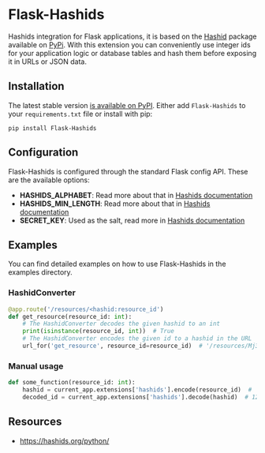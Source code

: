 # Flask-Hashids

Hashids integration for Flask applications, it is based on the [Hashid](https://github.com/davidaurelio/hashids-python) package available on [PyPi](https://pypi.org/project/hashids/). With this extension you can conveniently use integer ids for your application logic or database tables and hash them before exposing it in URLs or JSON data.

## Installation

The latest stable version [is available on PyPI](https://pypi.org/project/Flask-Hashids/). Either add `Flask-Hashids` to your `requirements.txt` file or install with pip:

```
pip install Flask-Hashids
```

## Configuration

Flask-Hashids is configured through the standard Flask config API. These are the available options:

- **HASHIDS_ALPHABET**: Read more about that in [Hashids documentation](https://github.com/davidaurelio/hashids-python#using-a-custom-alphabet)
- **HASHIDS_MIN_LENGTH**: Read more about that in [Hashids documentation](https://github.com/davidaurelio/hashids-python#controlling-hash-length)
- **SECRET_KEY**: Used as the salt, read more in [Hashids documentation](https://github.com/davidaurelio/hashids-python#using-a-custom-salt)

## Examples

You can find detailed examples on how to use Flask-Hashids in the examples directory.

### HashidConverter

```python
@app.route('/resources/<hashid:resource_id')
def get_resource(resource_id: int):
    # The HashidConverter decodes the given hashid to an int
    print(isinstance(resource_id, int))  # True
    # The HashidConverter encodes the given id to a hashid in the URL
    url_for('get_resource', resource_id=resource_id)  # '/resources/Mj3'
```

### Manual usage

```python
def some_function(resource_id: int):
    hashid = current_app.extensions['hashids'].encode(resource_id)  # 'Mj3'
    decoded_id = current_app.extensions['hashids'].decode(hashid)  # 123
```


## Resources

- https://hashids.org/python/
